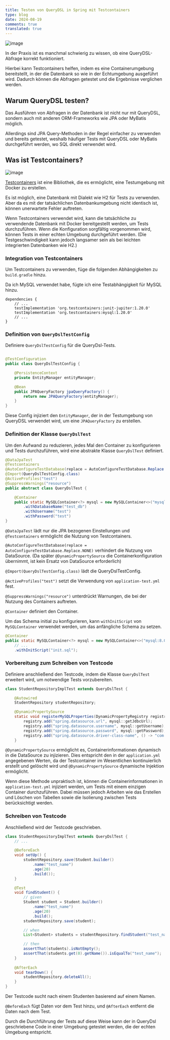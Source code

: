 ```yaml
---
title: Testen von QueryDSL in Spring mit Testcontainers
type: blog
date: 2024-08-19
comments: true
translated: true
---
```

![image](/images/spring/testcontainer-query-dsl-test-1724078089724.png)

In der Praxis ist es manchmal schwierig zu wissen, ob eine QueryDSL-Abfrage korrekt funktioniert.

Hierbei kann Testcontainers helfen, indem es eine Containerumgebung bereitstellt, in der die Datenbank so wie in der Echtumgebung ausgeführt wird. Dadurch können die Abfragen getestet und die Ergebnisse verglichen werden.

## Warum QueryDSL testen?
Das Ausführen von Abfragen in der Datenbank ist nicht nur mit QueryDSL, sondern auch mit anderen ORM-Frameworks wie JPA oder MyBatis möglich.

Allerdings sind JPA Query-Methoden in der Regel einfacher zu verwenden und bereits getestet, weshalb häufiger Tests mit QueryDSL oder MyBatis durchgeführt werden, wo SQL direkt verwendet wird.

## Was ist Testcontainers?
![image](/images/spring/testcontainer-query-dsl-test-1724076186837.png)

[Testcontainers](https://testcontainers.com) ist eine Bibliothek, die es ermöglicht, eine Testumgebung mit Docker zu erstellen.

Es ist möglich, eine Datenbank mit Dialekt wie H2 für Tests zu verwenden. Aber da es mit der tatsächlichen Datenbankumgebung nicht identisch ist, können unerwartete Fehler auftreten.

Wenn Testcontainers verwendet wird, kann die tatsächliche zu verwendende Datenbank mit Docker bereitgestellt werden, um Tests durchzuführen. Wenn die Konfiguration sorgfältig vorgenommen wird, können Tests in einer echten Umgebung durchgeführt werden. (Die Testgeschwindigkeit kann jedoch langsamer sein als bei leichten integrierten Datenbanken wie H2.)

### Integration von Testcontainers
Um Testcontainers zu verwenden, füge die folgenden Abhängigkeiten zu `build.gradle` hinzu.

Da ich MySQL verwendet habe, fügte ich eine Testabhängigkeit für MySQL hinzu.

```groovy{filename=build.gradle}
dependencies {
    // ...
    testImplementation 'org.testcontainers:junit-jupiter:1.20.0'
    testImplementation 'org.testcontainers:mysql:1.20.0'
    // ...
}
```

### Definition von `QueryDslTestConfig`

Definiere `QueryDslTestConfig` für die QueryDsl-Tests.

```java

@TestConfiguration
public class QueryDslTestConfig {

    @PersistenceContext
    private EntityManager entityManager;

    @Bean
    public JPAQueryFactory jpaQueryFactory() {
        return new JPAQueryFactory(entityManager);
    }
}
```

Diese Config injiziert den `EntityManager`, der in der Testumgebung von QueryDSL verwendet wird, um eine `JPAQueryFactory` zu erstellen.

### Definition der Klasse `QueryDslTest`

Um den Aufwand zu reduzieren, jedes Mal den Container zu konfigurieren und Tests durchzuführen, wird eine abstrakte Klasse `QueryDslTest` definiert.

```java
@DataJpaTest
@Testcontainers
@AutoConfigureTestDatabase(replace = AutoConfigureTestDatabase.Replace.NONE)
@Import(QueryDslTestConfig.class)
@ActiveProfiles("test")
@SuppressWarnings("resource")
public abstract class QueryDslTest {

    @Container
    public static MySQLContainer<?> mysql = new MySQLContainer<>("mysql:8.0.32")
        .withDatabaseName("test_db")
        .withUsername("test")
        .withPassword("test")
}
```
`@DataJpaTest` lädt nur die JPA bezogenen Einstellungen und `@Testcontainers` ermöglicht die Nutzung von Testcontainers.

`@AutoConfigureTestDatabase(replace = AutoConfigureTestDatabase.Replace.NONE)` verhindert die Nutzung von DataSource. (Da später `@DynamicPropertySource` die Containerkonfiguration übernimmt, ist kein Ersatz von DataSource erforderlich)

`@Import(QueryDslTestConfig.class)` lädt die QueryDslTestConfig.

`@ActiveProfiles("test")` setzt die Verwendung von `application-test.yml` fest.

`@SuppressWarnings("resource")` unterdrückt Warnungen, die bei der Nutzung des Containers auftreten.

`@Container` definiert den Container.

Um das Schema initial zu konfigurieren, kann `withInitScript` von `MySQLContainer` verwendet werden, um das anfängliche Schema zu setzen. 
```java
@Container
public static MySQLContainer<?> mysql = new MySQLContainer<>("mysql:8.0.32")
    // ...
    .withInitScript("init.sql");
```

### Vorbereitung zum Schreiben von Testcode

Definiere anschließend den Testcode, indem die Klasse `QueryDslTest` erweitert wird, um notwendige Tests vorzubereiten.

```java
class StudentRepositoryImplTest extends QueryDslTest {

    @Autowired
    StudentRepository studentRepository;

    @DynamicPropertySource
    static void registerMySQLProperties(DynamicPropertyRegistry registry) {
        registry.add("spring.datasource.url", mysql::getJdbcUrl);
        registry.add("spring.datasource.username", mysql::getUsername);
        registry.add("spring.datasource.password", mysql::getPassword);
        registry.add("spring.datasource.driver-class-name", () -> "com.mysql.cj.jdbc.Driver");
    }
```

`@DynamicPropertySource` ermöglicht es, Containerinformationen dynamisch in die DataSource zu injizieren. Dies entspricht den in der `application.yml` angegebenen Werten, da der Testcontainer im Wesentlichen kontinuierlich erstellt und gelöscht wird und `@DynamicPropertySource` dynamische Injektion ermöglicht.

Wenn diese Methode unpraktisch ist, können die Containerinformationen in `application-test.yml` injiziert werden, um Tests mit einem einzigen Container durchzuführen. Dabei müssen jedoch Arbeiten wie das Erstellen und Löschen von Tabellen sowie die Isolierung zwischen Tests berücksichtigt werden.

### Schreiben von Testcode

Anschließend wird der Testcode geschrieben.

```java
class StudentRepositoryImplTest extends QueryDslTest {
    // ...

    @BeforeEach
    void setUp() {
        studentRepository.save(Student.builder()
            .name("test_name")
            .age(20)
            .build());
    }

    @Test
    void findStudent() {
        // given
        Student student = Student.builder()
            .name("test_name")
            .age(20)
            .build();
        studentRepository.save(student);

        // when
        List<Student> students = studentRepository.findStudent("test_name");

        // then
        assertThat(students).isNotEmpty();
        assertThat(students.get(0).getName()).isEqualTo("test_name");
    }
    
    @AfterEach
    void tearDown() {
        studentRepository.deleteAll();
    }
}
```

Der Testcode sucht nach einem Studenten basierend auf einem Namen.

`@BeforeEach` fügt Daten vor dem Test hinzu, und `@AfterEach` entfernt die Daten nach dem Test.

Durch die Durchführung der Tests auf diese Weise kann der in QueryDsl geschriebene Code in einer Umgebung getestet werden, die der echten Umgebung entspricht.